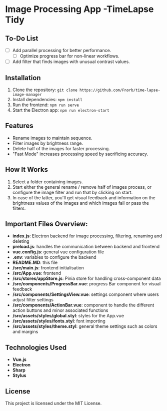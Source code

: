# Image Processing App -TimeLapse Tidy

## To-Do List
- [ ] Add parallel processing for better performance.
    - [ ] Optimize progress bar for non-linear workflows.
- [ ] Add filter that finds images with unusual contrast values.

## Installation
1. Clone the repository: `git clone https://github.com/Fnorb/time-lapse-image-manager`
2. Install dependencies: `npm install`
3. Run the frontend: `npm run serve`
4. Start the Electron app: `npm run electron-start`

## Features
- Rename images to maintain sequence.
- Filter images by brightness range.
- Delete half of the images for faster processing.
- "Fast Mode" increases processing speed by sacrificing accuracy.

## How It Works
1. Select a folder containing images.
2. Start either the general rename / remove half of images process, or configure the image filter and run that by clicking on start.
3. In case of the latter, you'll get visual feedback and information on the brightness values of the images and which images fail or pass the filters.

## Important Files Overview:
- **index.js**: Electron backend for image processing, filtering, renaming and deleting
- **preload.js**: handles the communication between backend and frontend
- **vue.config.js**: general vue configuration file
- **.env**: variables to configure the backend
- **README.MD**: this file
- **/src/main.js**: frontend initialisation
- **/src/App.vue**: frontend
- **/src/stores/appStore.js**: Pinia store for handling cross-component data
- **/src/components/ProgressBar.vue**: progress Bar component for visual feedback
- **/src/components/SettingsView.vue**: settings component where users adjust filter settings
- **/src/components/ActionBar.vue**: component to handle the different action buttons and minor associated functions
- **/src/assets/styles/global.styl**: styles for the App.vue
- **/src/assets/styles/fonts.styl**: font importing
- **/src/assets/styles/theme.styl**: general theme settings such as colors and margins

## Technologies Used
- **Vue.js**
- **Electron**
- **Sharp**
- **Stylus**

## License
This project is licensed under the MIT License.